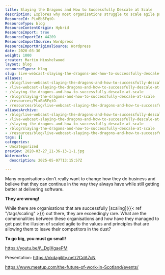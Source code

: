 ```yaml
---
title: Slaying the Dragons and How to Successfully Descale at Scale
description: Explores why most organisations struggle to scale agile practices, highlighting key principles and strategies used by rare, successful companies to achieve real transformation.
ResourceId: PLxBb5FqtO-
ResourceType: blog
ResourceContentOrigin: Hybrid
ResourceImport: true
ResourceImportId: 44209
ResourceImportSource: Wordpress
ResourceImportOriginalSource: Wordpress
date: 2020-03-30
weight: 1000
creator: Martin Hinshelwood
layout: blog
resourceTypes: blog
slug: live-webcast-slaying-the-dragons-and-how-to-successfully-descale-at-scale-agile-method
aliases:
- /blog/live-webcast-slaying-the-dragons-and-how-to-successfully-descale-at-scale-agile-method
- /live-webcast-slaying-the-dragons-and-how-to-successfully-descale-at-scale-agile-method
- /slaying-the-dragons-and-how-to-successfully-descale-at-scale
- /blog/slaying-the-dragons-and-how-to-successfully-descale-at-scale
- /resources/PLxBb5FqtO-
- /resources/blog/live-webcast-slaying-the-dragons-and-how-to-successfully-descale-at-scale-agile-method
aliasesArchive:
- /blog/live-webcast-slaying-the-dragons-and-how-to-successfully-descale-at-scale-agile-method
- /live-webcast-slaying-the-dragons-and-how-to-successfully-descale-at-scale-agile-method
- /slaying-the-dragons-and-how-to-successfully-descale-at-scale
- /blog/slaying-the-dragons-and-how-to-successfully-descale-at-scale
- /resources/blog/live-webcast-slaying-the-dragons-and-how-to-successfully-descale-at-scale-agile-method
tags: []
categories:
- Uncategorized
preview: 2020-03-27_21-36-13-1-1.jpg
Watermarks:
  description: 2025-05-07T13:15:57Z

---
```

Many organisations don't really want to change how they do business and believe that they can continue in the way they always have while still getting better at delivering software.

**They are wrong!**

While there are organisations that are successfully [scaling]({{< ref "/tags/scaling" >}}) out there, they are exceedingly rare. What are the commonalities between these organisations and how have they managed to get past the illusion of scaled agile to the values and principles that are allowing them to leave their competitors in the dust?

**To go big, you must go small!**

https://youtu.be/i\_DglXgaePM

Presentation: https://nkdagility.net/2CdA7cN

https://www.meetup.com/the-future-of-work-in-Scotland/events/
